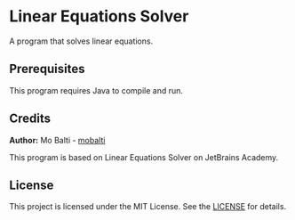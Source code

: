 # Linear Equations Solver
A program that solves linear equations.

## Prerequisites

This program requires Java to compile and run.

## Credits

**Author:** Mo Balti - [mobalti](https://github.com/mobalti)

This program is based on Linear Equations Solver on JetBrains Academy.

## License

This project is licensed under the MIT License. See the [LICENSE](https://github.com/mobalic/Linear-Equations-Solver/blob/main/LICENSE) for details.
